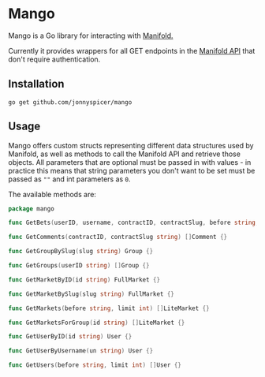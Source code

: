 # Mango

Mango is a Go library for interacting with [Manifold.](https://manifold.markets)

Currently it provides wrappers for all GET endpoints in the [Manifold API](https://docs.manifold.markets/api) that don't require authentication.

## Installation

`go get github.com/jonnyspicer/mango`

## Usage

Mango offers custom structs representing different data structures used by Manifold, as well as methods to call the Manifold API and retrieve those objects.
All parameters that are optional must be passed in with values - in practice this means that string parameters you don't want to be set must be passed as `""` and int parameters as `0`.

The available methods are:

```go
package mango

func GetBets(userID, username, contractID, contractSlug, before string, limit int) []Bet {}

func GetComments(contractID, contractSlug string) []Comment {}

func GetGroupBySlug(slug string) Group {}

func GetGroups(userID string) []Group {}

func GetMarketByID(id string) FullMarket {}

func GetMarketBySlug(slug string) FullMarket {}

func GetMarkets(before string, limit int) []LiteMarket {}

func GetMarketsForGroup(id string) []LiteMarket {}

func GetUserByID(id string) User {}

func GetUserByUsername(un string) User {}

func GetUsers(before string, limit int) []User {}
```